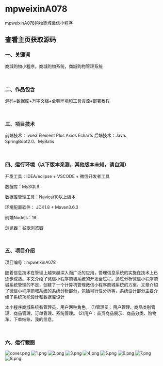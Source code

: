 # mpweixinA078
mpweixinA078购物商城微信小程序
 
## 查看主页获取源码


### 一、关键词

商城购物小程序，商城购物系统，商城购物管理系统

<br/>

### 二、作品包含

源码+数据库+万字文档+全套环境和工具资源+部署教程


<br/>

### 三、项目技术

前端技术： vue3 Element Plus Axios Echarts
后端技术：Java、SpringBoot2.0、MyBatis

  

<br/>

### 四、运行环境（以下版本亲测，其他版本未知，请自测）

开发工具：IDEA/eclipse  + VSCODE + 微信开发者工具

数据库：MySQL8

数据库管理工具：Navicat10以上版本

环境配置软件： JDK1.8 + Maven3.6.3

前端Nodejs：16

浏览器：谷歌浏览器



<br/>

### 五、项目介绍

项目编号：mpweixinA078

随着信息技术在管理上越来越深入而广泛的应用，管理信息系统的实施在技术上已逐步成熟。本文介绍了微信小程序商城系统的开发全过程。通过分析微信小程序商城系统管理的不足，创建了一个计算机管理微信小程序商城系统的方案。文章介绍了微信小程序商城系统的系统分析部分，包括可行性分析等，系统设计部分主要介绍了系统功能设计和数据库设计


本小程序商城系统有管理员，用户两种角色。
(1)管理员：用户管理、商品类别管理、商品管理、订单管理、系统管理。
(2)用户：首页商品展示、商品分类、购物车、下单结账、我的信息。


<br/>

### 六、运行截图

![cover.png](./cover.png)
![1.png](./1.png)
![2.png](./2.png)
![3.png](./3.png)
![4.png](./4.png)
![5.png](./5.png)
![6.png](./6.png)
![7.png](./7.png)
![8.png](./8.png)

